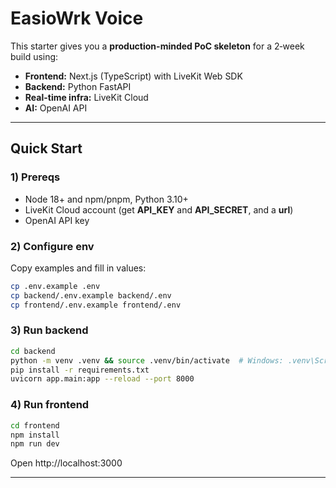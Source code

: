 # EasioWrk Voice

This starter gives you a **production-minded PoC skeleton** for a 2‑week build using:
- **Frontend:** Next.js (TypeScript) with LiveKit Web SDK
- **Backend:** Python FastAPI
- **Real-time infra:** LiveKit Cloud 
- **AI:** OpenAI API 

---

## Quick Start

### 1) Prereqs
- Node 18+ and npm/pnpm, Python 3.10+
- LiveKit Cloud account (get **API_KEY** and **API_SECRET**, and a **url**)
- OpenAI API key

### 2) Configure env
Copy examples and fill in values:
```bash
cp .env.example .env
cp backend/.env.example backend/.env
cp frontend/.env.example frontend/.env
```

### 3) Run backend
```bash
cd backend
python -m venv .venv && source .venv/bin/activate  # Windows: .venv\Scripts\activate
pip install -r requirements.txt
uvicorn app.main:app --reload --port 8000
```

### 4) Run frontend
```bash
cd frontend
npm install
npm run dev
```

Open http://localhost:3000

---
